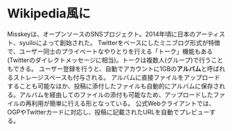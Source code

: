 # Wikipedia風に
Misskeyは、オープンソースのSNSプロジェクト。2014年頃に日本のアーティスト、syuiloによって創始された。
Twitterをベースにしたミニブログ形式が特徴で、ユーザー同士のプライベートなやりとりを行える「トーク」機能もある(Twitterのダイレクトメッセージに相当)。トークは複数人(グループ)で行うこともできる。
ユーザー登録を行うと、自動でアカウントに1GBの**アルバム**と呼ばれるストレージスペースも付与される。
アルバムに直接ファイルをアップロードすることも可能なほか、投稿に添付したファイルも自動的にアルバムに保存される。アルバムを経由してのファイルの添付も可能なため、アップロードしたファイルの再利用が簡単に行える形となっている。
公式Webクライアントでは、OGPやTwitterカードに対応し、投稿に記載されたURLを自動でプレビューする。
